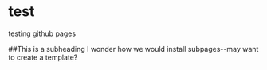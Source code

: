 # test
testing github pages

##This is a subheading 
I wonder how we would install subpages--may want to create a template? 
